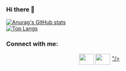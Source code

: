 ### Hi there 👋

[![Anurag's GitHub stats](https://github-readme-stats.vercel.app/api?username=saiber-elite&theme=merko)](https://github.com/anuraghazra/github-readme-stats)
<br>
[![Top Langs](https://github-readme-stats.vercel.app/api/top-langs/?username=saiber-elite&theme=merko)](https://github.com/anuraghazra/github-readme-stats)
<h3 align="left">Connect with me:</h3>
<p align="center">
<a href="your link" target="blank" ><img align="center" src="https://cdn.jsdelivr.net/npm/simple-icons@3.0.1/icons/twitter.svg" alt="" height="30" width="40" /></a>
<a href="your link" target="blank"><img align="center" src="https://cdn.jsdelivr.net/npm/simple-icons@3.0.1/icons/gmail.svg" alt="" height="30" width="40" /></a>
<a href="https://www.instagram.com/jalile_tao_/" target="blank"><img align="center" src="xmlns="http://www.w3.org/2000/svg" width="1em" height="1em" viewBox="0 0 256 256"><g fill="none"><rect width="256" height="256" fill="url(#skillIconsInstagram0)" rx="60"/><rect width="256" height="256" fill="url(#skillIconsInstagram1)" rx="60"/><path fill="#fff" d="M128.009 28c-27.158 0-30.567.119-41.233.604c-10.646.488-17.913 2.173-24.271 4.646c-6.578 2.554-12.157 5.971-17.715 11.531c-5.563 5.559-8.98 11.138-11.542 17.713c-2.48 6.36-4.167 13.63-4.646 24.271c-.477 10.667-.602 14.077-.602 41.236s.12 30.557.604 41.223c.49 10.646 2.175 17.913 4.646 24.271c2.556 6.578 5.973 12.157 11.533 17.715c5.557 5.563 11.136 8.988 17.709 11.542c6.363 2.473 13.631 4.158 24.275 4.646c10.667.485 14.073.604 41.23.604c27.161 0 30.559-.119 41.225-.604c10.646-.488 17.921-2.173 24.284-4.646c6.575-2.554 12.146-5.979 17.702-11.542c5.563-5.558 8.979-11.137 11.542-17.712c2.458-6.361 4.146-13.63 4.646-24.272c.479-10.666.604-14.066.604-41.225s-.125-30.567-.604-41.234c-.5-10.646-2.188-17.912-4.646-24.27c-2.563-6.578-5.979-12.157-11.542-17.716c-5.562-5.562-11.125-8.979-17.708-11.53c-6.375-2.474-13.646-4.16-24.292-4.647c-10.667-.485-14.063-.604-41.23-.604zm-8.971 18.021c2.663-.004 5.634 0 8.971 0c26.701 0 29.865.096 40.409.575c9.75.446 15.042 2.075 18.567 3.444c4.667 1.812 7.994 3.979 11.492 7.48c3.5 3.5 5.666 6.833 7.483 11.5c1.369 3.52 3 8.812 3.444 18.562c.479 10.542.583 13.708.583 40.396c0 26.688-.104 29.855-.583 40.396c-.446 9.75-2.075 15.042-3.444 18.563c-1.812 4.667-3.983 7.99-7.483 11.488c-3.5 3.5-6.823 5.666-11.492 7.479c-3.521 1.375-8.817 3-18.567 3.446c-10.542.479-13.708.583-40.409.583c-26.702 0-29.867-.104-40.408-.583c-9.75-.45-15.042-2.079-18.57-3.448c-4.666-1.813-8-3.979-11.5-7.479s-5.666-6.825-7.483-11.494c-1.369-3.521-3-8.813-3.444-18.563c-.479-10.542-.575-13.708-.575-40.413c0-26.704.096-29.854.575-40.396c.446-9.75 2.075-15.042 3.444-18.567c1.813-4.667 3.983-8 7.484-11.5c3.5-3.5 6.833-5.667 11.5-7.483c3.525-1.375 8.819-3 18.569-3.448c9.225-.417 12.8-.542 31.437-.563zm62.351 16.604c-6.625 0-12 5.37-12 11.996c0 6.625 5.375 12 12 12s12-5.375 12-12s-5.375-12-12-12zm-53.38 14.021c-28.36 0-51.354 22.994-51.354 51.355c0 28.361 22.994 51.344 51.354 51.344c28.361 0 51.347-22.983 51.347-51.344c0-28.36-22.988-51.355-51.349-51.355zm0 18.021c18.409 0 33.334 14.923 33.334 33.334c0 18.409-14.925 33.334-33.334 33.334c-18.41 0-33.333-14.925-33.333-33.334c0-18.411 14.923-33.334 33.333-33.334"/><defs><radialGradient id="skillIconsInstagram0" cx="0" cy="0" r="1" gradientTransform="matrix(0 -253.715 235.975 0 68 275.717)" gradientUnits="userSpaceOnUse"><stop stop-color="#fd5"/><stop offset=".1" stop-color="#fd5"/><stop offset=".5" stop-color="#ff543e"/><stop offset="1" stop-color="#c837ab"/></radialGradient><radialGradient id="skillIconsInstagram1" cx="0" cy="0" r="1" gradientTransform="matrix(22.25952 111.2061 -458.39518 91.75449 -42.881 18.441)" gradientUnits="userSpaceOnUse"><stop stop-color="#3771c8"/><stop offset=".128" stop-color="#3771c8"/><stop offset="1" stop-color="#60f" stop-opacity="0"/></radialGradient></defs></g>"/></a>
</p>
